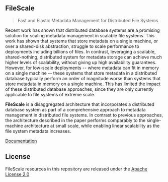 ## FileScale

> Fast and Elastic Metadata Management for Distributed File Systems

Recent work has shown that distributed database systems are a promising solution for scaling metadata management in scalable file systems. This work has shown that systems that store metadata on a single machine, or over a shared-disk abstraction, struggle to scale performance to deployments including billions of files. In contrast, leveraging a scalable, shared-nothing, distributed system for metadata storage can achieve much higher levels of scalability, without giving up high availability guarantees. However, for low-scale deployments -- where metadata can fit in memory on a single machine -- these systems that store metadata in a distributed database typically perform an order of magnitude worse than systems that store metadata in memory on a single machine. This has limited the impact of these distributed database approaches, since they are only currently applicable to file systems of extreme scale.

**FileScale** is a disaggregated architecture that incorporates a distributed database system as part of a comprehensive approach to metadata management in distributed file systems. In contrast to previous approaches, the architecture described in the paper performs comparably to the single-machine architecture at small scale, while enabling linear scalability as the file system metadata increases.


[Documentation](https://dslam-umd.github.io/docs/filescale)

## License

FileScale resources in this repository are released under the [Apache License 2.0](https://github.com/DSLAM-UMD/FileScale/blob/calvin/LICENSE.txt)
